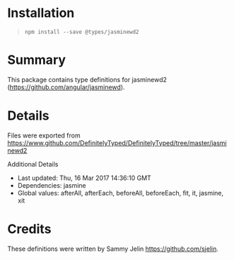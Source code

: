 # Installation
> `npm install --save @types/jasminewd2`

# Summary
This package contains type definitions for jasminewd2 (https://github.com/angular/jasminewd).

# Details
Files were exported from https://www.github.com/DefinitelyTyped/DefinitelyTyped/tree/master/jasminewd2

Additional Details
 * Last updated: Thu, 16 Mar 2017 14:36:10 GMT
 * Dependencies: jasmine
 * Global values: afterAll, afterEach, beforeAll, beforeEach, fit, it, jasmine, xit

# Credits
These definitions were written by Sammy Jelin <https://github.com/sjelin>.
